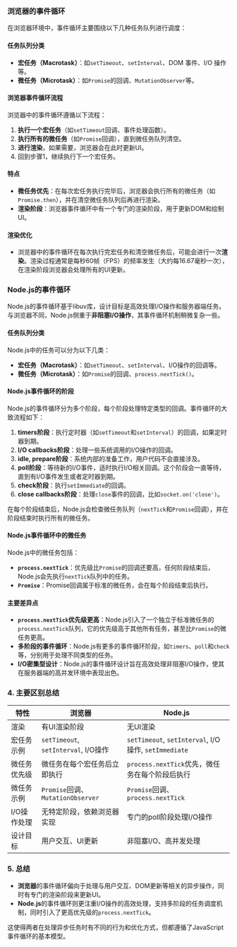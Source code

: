 ### 浏览器的事件循环

在浏览器环境中，事件循环主要围绕以下几种任务队列进行调度：

#### 任务队列分类

- **宏任务（Macrotask）**：如`setTimeout`、`setInterval`、DOM 事件、I/O 操作等。
- **微任务（Microtask）**：如`Promise`的回调、`MutationObserver`等。

#### 浏览器事件循环流程

浏览器中的事件循环遵循以下流程：

1. **执行一个宏任务**（如`setTimeout`回调、事件处理函数）。
2. **执行所有的微任务**（如`Promise`回调），直到微任务队列清空。
3. **进行渲染**，如果需要，浏览器会在此时更新UI。
4. 回到步骤1，继续执行下一个宏任务。

#### 特点

- **微任务优先**：在每次宏任务执行完毕后，浏览器会执行所有的微任务（如`Promise.then`），并在清空微任务队列后再进行渲染。
- **渲染阶段**：浏览器事件循环中有一个专门的渲染阶段，用于更新DOM和绘制UI。

#### 渲染优化

- 浏览器中的事件循环在每次执行完宏任务和清空微任务后，可能会进行一次**渲染**。渲染过程通常是每秒60帧（FPS）的频率发生（大约每16.67毫秒一次），在渲染阶段浏览器会处理所有的UI更新。

### Node.js的事件循环

Node.js的事件循环基于libuv库，设计目标是高效处理I/O操作和服务器端任务。与浏览器不同，Node.js侧重于**非阻塞I/O操作**，其事件循环机制稍微复杂一些。

#### 任务队列分类

Node.js中的任务可以分为以下几类：

- **宏任务（Macrotask）**：如`setTimeout`、`setInterval`、I/O操作的回调等。
- **微任务（Microtask）**：如`Promise`的回调、`process.nextTick()`。

#### Node.js事件循环的阶段

Node.js的事件循环分为多个阶段，每个阶段处理特定类型的回调。事件循环的大致流程如下：

1. **timers阶段**：执行定时器（如`setTimeout`和`setInterval`）的回调，如果定时器到期。
2. **I/O callbacks阶段**：处理一些系统调用的I/O操作的回调。
3. **idle, prepare阶段**：系统内部的准备工作，用户代码不会直接涉及。
4. **poll阶段**：等待新的I/O事件，适时执行I/O相关回调。这个阶段会一直等待，直到有I/O事件发生或者定时器到期。
5. **check阶段**：执行`setImmediate`的回调。
6. **close callbacks阶段**：处理`close`事件的回调，比如`socket.on('close')`。

在每个阶段结束后，Node.js会检查微任务队列（`nextTick`和`Promise`回调），并在阶段结束时执行所有的微任务。

#### Node.js事件循环中的微任务

Node.js中的微任务包括：

- **`process.nextTick`**：优先级比`Promise`的回调还要高，任何阶段结束后，Node.js会先执行`nextTick`队列中的任务。
- **`Promise`**：Promise回调属于标准的微任务，会在每个阶段结束后执行。

#### 主要差异点

- **`process.nextTick`优先级更高**：Node.js引入了一个独立于标准微任务的`process.nextTick`队列，它的优先级高于其他所有任务，甚至比`Promise`的微任务更高。
- **多阶段的事件循环**：Node.js有更多的事件循环阶段，如`timers`、`poll`和`check`等，分别用于处理不同类型的任务。
- **I/O密集型设计**：Node.js的事件循环设计旨在高效处理非阻塞I/O操作，使其在服务器端的高并发环境中表现出色。

### 4. 主要区别总结

|特性|浏览器|Node.js|
|---|---|---|
|渲染|有UI渲染阶段|无UI渲染|
|宏任务示例|`setTimeout`, `setInterval`, I/O操作|`setTimeout`, `setInterval`, I/O操作, `setImmediate`|
|微任务优先级|微任务在每个宏任务后立即执行|`process.nextTick`优先，微任务在每个阶段后执行|
|微任务示例|`Promise`回调、`MutationObserver`|`Promise`回调、`process.nextTick`|
|I/O操作处理|无特定阶段，依赖浏览器实现|专门的poll阶段处理I/O操作|
|设计目标|用户交互、UI更新|非阻塞I/O、高并发处理|

### 5. 总结

- **浏览器**的事件循环偏向于处理与用户交互、DOM更新等相关的异步操作，同时有专门的渲染阶段来更新UI。
- **Node.js**的事件循环则更注重I/O操作的高效处理，支持多阶段的任务调度机制，同时引入了更高优先级的`process.nextTick`。

这使得两者在处理异步任务时有不同的行为和优化方式，但都遵循了JavaScript事件循环的基本模型。